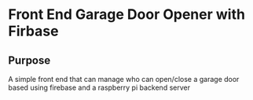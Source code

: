 # Front End Garage Door Opener with Firbase

## Purpose

A simple front end that can manage who can open/close a garage door based using firebase and a raspberry pi backend server

